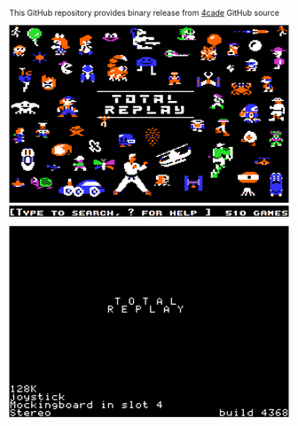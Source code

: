 This GitHub repository provides binary release from [4cade](https://github.com/a2-4am/4cade) GitHub source

![Total Replay Cover Image](https://github.com/appleiifanclub/a2-4am_4cade_bin/blob/431f3bbb1d0c32b24a4d44d1fb52ed401896beb6/image/Total%20Replay%20cover.png?raw=true)

![Total Replay build 4368](https://github.com/appleiifanclub/a2-4am_4cade_bin/blob/57557a9b6d2f970989421cbcd8e134aba3a1a525/image/Total%20Replay%20build%204368.png?raw=true)
